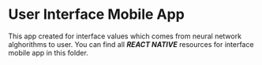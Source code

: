 # User Interface Mobile App

This app created for interface values which comes from neural network alghorithms to user.
You can find all ***REACT NATIVE*** resources for interface mobile app in this folder.